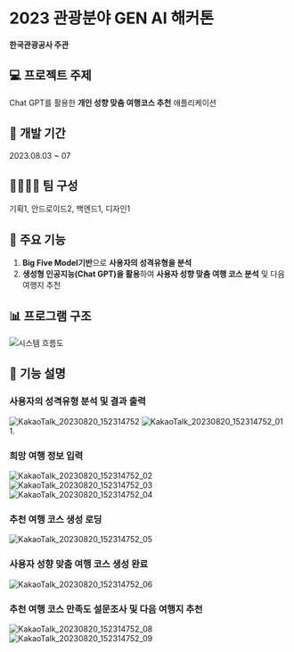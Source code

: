 # 2023 관광분야 GEN AI 해커톤
**한국관광공사 주관**

## 💻 프로젝트 주제
Chat GPT를 활용한 **개인 성향 맞춤 여행코스 추천** 애플리케이션

## 📆 개발 기간
2023.08.03 ~ 07

## 👨‍👨‍👧‍👦 팀 구성
기획1, 안드로이드2, 백엔드1, 디자인1

## 📌 주요 기능
1. **Big Five Model기반**으로 **사용자의 성격유형을 분석**
2. **생성형 인공지능(Chat GPT)을 활용**하여 **사용자 성향 맞춤 여행 코스 분석** 및 다음 여행지 추천

## 📊 프로그램 구조
![시스템 흐름도](https://github.com/yesue2/GenAI-Hackathon/assets/108323785/67e34b91-4ad7-4d78-bb30-68e2f91bda16)

## 📜 기능 설명
### 사용자의 성격유형 분석 및 결과 출력
![KakaoTalk_20230820_152314752](https://github.com/yesue2/GenAI-Hackathon/assets/108323785/5632e08f-770a-41f6-ae43-c135109158ba)
![KakaoTalk_20230820_152314752_01](https://github.com/yesue2/GenAI-Hackathon/assets/108323785/8d02005b-1a8f-49a0-8237-44ec6ca92fbd)
1. 


### 희망 여행 정보 입력
![KakaoTalk_20230820_152314752_02](https://github.com/yesue2/GenAI-Hackathon/assets/108323785/fc038943-c1fe-43b0-9cb8-a7002824f83d)
![KakaoTalk_20230820_152314752_03](https://github.com/yesue2/GenAI-Hackathon/assets/108323785/67a06d1e-6c0f-474c-889f-f4eecfbb658e)
![KakaoTalk_20230820_152314752_04](https://github.com/yesue2/GenAI-Hackathon/assets/108323785/67a4e29a-2369-4bec-beb2-2e00ddb0a15f)


### 추천 여행 코스 생성 로딩
![KakaoTalk_20230820_152314752_05](https://github.com/yesue2/GenAI-Hackathon/assets/108323785/411b55c5-236c-4a4c-ada2-0c3d088ec436)


### 사용자 성향 맞춤 여행 코스 생성 완료
![KakaoTalk_20230820_152314752_06](https://github.com/yesue2/GenAI-Hackathon/assets/108323785/68a22a9c-d61d-4035-b207-891c89fab179)

### 추천 여행 코스 만족도 설문조사 및 다음 여행지 추천 
![KakaoTalk_20230820_152314752_08](https://github.com/yesue2/GenAI-Hackathon/assets/108323785/c6955a8b-b272-400f-9b6b-6a2cacd75cfe)
![KakaoTalk_20230820_152314752_09](https://github.com/yesue2/GenAI-Hackathon/assets/108323785/f2f370d6-3136-4c5f-abd1-578c53aa2bc5)

